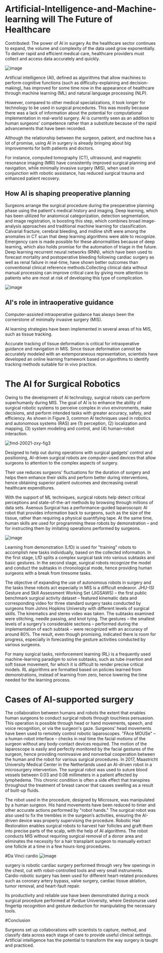# Artificial-Intelligence-and-Machine-learning will The Future of Healthcare
 
Contributed: The power of AI in surgery As the healthcare sector continues to expand, the volume and complexity of the data used grow exponentially. To deliver rapid and efficient medical care, healthcare providers must collect and access data accurately and quickly.

![image](https://user-images.githubusercontent.com/124528445/217019067-983d1b73-db58-4c03-8e05-1bcfb5158a3c.png)


Artificial intelligence (AI), defined as algorithms that allow machines to perform cognitive functions (such as difficulty-explaining and decision-making), has improved for some time now in the appearance of healthcare through machine learning (ML) and natural language processing (NLP).

However, compared to other medical specializations, it took longer for technology to be used in surgical procedures. This was mostly because there was a lack of information about the potential for computational implementation in real-world surgery. AI is currently seen as an addition to human surgeons' competence rather than a substitute because of the rapid advancements that have been recorded.

Although the relationship between the surgeon, patient, and machine has a lot of promise, using AI in surgery is already bringing about big improvements for both patients and doctors.

For instance, computed tomography (CT), ultrasound, and magnetic resonance imaging (MRI) have consistently improved surgical planning and navigation, while minimally invasive surgery (MIS), when used in conjunction with robotic assistance, has reduced surgical trauma and enhanced patient recovery.

## How AI is shaping preoperative planning

Surgeons arrange the surgical procedure during the preoperative planning phase using the patient's medical history and imaging. Deep learning, which has been utilized for anatomical categorization, detection segmentation, and image registration, is boosting this step, which combines broad image-analysis approaches and traditional machine learning for classification.
Calvarial fracture, cerebral bleeding, and midline shift were among the anomalies in CT scan that deep learning algorithms were able to recognize. Emergency care is made possible for these abnormalities because of deep learning, which also holds promise for the automation of triage in the future.
Deep learning recurrent neural networks (RNN), which have been used to forecast mortality and postoperative bleeding following cardiac surgery as well as renal failure in real-time, have shown better outcomes than conventional clinical reference methods.Collecting clinical data without manual processing can improve critical care by giving more attention to patients who are most at risk of developing this type of complication.

![image](https://user-images.githubusercontent.com/124528445/217024447-636ea706-0af6-47b5-a54d-d3be670767d8.png)

 
## AI's role in intraoperative guidance

Computer-assisted intraoperative guidance has always been the cornerstone of minimally invasive surgery (MIS).

 AI learning strategies have been implemented in several areas of his MIS, such as tissue tracking.

Accurate tracking of tissue deformation is critical for intraoperative guidance and navigation in MIS. Since tissue deformation cannot be accurately modeled with an extemporaneous representation, scientists have developed an online learning framework based on algorithms to identify tracking methods suitable for in vivo practice.

# The AI for Surgical Robotics

Owing to the development of AI technology, surgical robots can perform superhumanly during MIS. The goal of AI is to enhance the ability of surgical robotic systems to perceive complex in vivo environments, make decisions, and perform intended tasks with greater accuracy, safety, and efficiency. As shown in Figure 3, common AI techniques used in robotics and autonomous systems (RAS) are (1) perception, (2) localization and mapping, (3) system modeling and control, and (4) human–robot interaction.

![fmd-20021-zxy-fig3](https://user-images.githubusercontent.com/124528445/217026969-61924b26-5565-4d17-b828-813b464ebc51.jpg)

Designed to help out during operations with surgical gadgets' control and positioning, AI-driven surgical robots are computer-used devices that allow surgeons to attention to the complex aspects of surgery. 

Their use reduces surgeons' fluctuations for the duration of surgery and helps them enhance their skills and perform better during interventions, hence obtaining superior patient outcomes and decreasing overall healthcare expenditures.

With the support of ML techniques, surgical robots help detect critical perceptions and state-of-the-art methods by browsing through millions of data sets. Asensus Surgical has a performance-guided laparoscopic AI robot that provides information back to surgeons, such as the size of the tissue, rather than requiring a physical quantifying tape. At the same time, human skills are used for programming these robots by demonstration – and for instructing them by imitating operations performed by surgeons. 

![image](https://user-images.githubusercontent.com/124528445/217029011-347eba53-71b3-46c1-8bbb-072a0a12d546.png)

Learning from demonstration (LfD) is used for "training" robots to accomplish new tasks individually, based on the collected information. In the first stage, LfD splits a complex surgical task into various subtasks and basic gestures. In the second stage, surgical robots recognize the model and conduct the subtasks in chronological mode, hence providing human surgeons with a break from tiresome tasks.

The objective of expanding the use of autonomous robots in surgery and the tasks these robots act especially in MIS is a difficult endeavor. JHU-ISI Gesture and Skill Assessment Working Set (JIGSAWS) – the first public benchmark surgical activity dataset – featured kinematic data and corresponding video for three standard surgery tasks conducted by surgeons from Johns Hopkins University with different levels of surgical skills.
The kinematics and stereo video was taken. The subtasks examined were stitching, needle passing, and knot tying. The gestures – the smallest levels of a surgery's considerable sections – performed during the implementation of each subtask – were recognized with an accuracy of around 80%. The result, even though promising, indicated there is room for progress, especially in forecasting the gesture activities conducted by various surgeons.

For many surgical tasks, reinforcement learning (RL) is a frequently used machine-learning paradigm to solve subtasks, such as tube insertion and soft tissue movement, for which it is difficult to render precise critical models. RL algorithms are formatted based on policies learned from demonstrations, instead of learning from zero, hence lowering the time needed for the learning process.

# Cases of AI-supported surgery

The collaboration between humans and robots the extent that enables human surgeons to conduct surgical robots through touchless persuasion. This operation is possible through head or hand movements, speech, and voice recognition, or via the surgeon's gaze.
Surgeons' head movements have been used to remotely control robotic laparoscopes. "FAce MOUSe" – a human-robot interface – checks in real time the facial motions of the surgeon without any body-contact devices required. The motion of the laparoscope is easily and perfectly monitored by the facial gestures of the surgeon, hence providing noninvasive and nonverbal cooperation between the human and the robot for various surgical procedures.
In 2017, Maastricht University Medical Center in the Netherlands used an AI-driven robot in a microsurgery intervention. The surgical robot was used to suture blood vessels between 0.03 and 0.08 millimeters in a patient affected by lymphedema. This chronic condition is often a side effect that transpires throughout the treatment of breast cancer that causes swelling as a result of built-up fluids.

The robot used in the procedure, designed by Microsure, was manipulated by a human surgeon. His hand movements have been reduced to tinier and other accurate actions performed by "robot hands." The surgical robot was also used to fix the trembles in the surgeon’s activities, ensuring the AI-driven device was properly supervising the procedure.
Robotic Hair Restoration enables surgical robots to harvest hair follicles and graft them into precise parts of the scalp, with the help of AI algorithms. The robot conducts MIS without requiring surgical removal of a donor area and eliminates the necessity for a hair transplant surgeon to manually extract one follicle at a time in a few hours-long procedures.


#Da Vinci cardio 
![image](https://user-images.githubusercontent.com/124528445/217040272-2d45c2d1-9b60-4a68-843b-61becce584bf.png)

surgery is robotic cardiac surgery performed through very few openings in the chest, cut with robot-controlled tools and very small instruments. Cardio-robotic surgery has been used for different heart-related procedures such as coronary artery bypass, valve surgery, cardiac tissue ablation, tumor removal, and heart-fault repair.

Its productivity and reliable use have been demonstrated during a mock surgical procedure performed at Purdue University, where Gestonurse used fingertip recognition and gesture deduction for manipulating the necessary tools.

#Conclusion

Surgeons set up collaborations with scientists to capture, method, and classify data across each stage of care to provide useful clinical settings. Artificial intelligence has the potential to transform the way surgery is taught and practiced.






